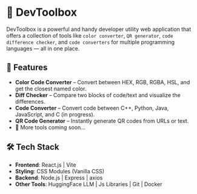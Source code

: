 # 🧰 DevToolbox

DevToolbox is a powerful and handy developer utility web application that offers a collection of tools like  `color converter`, `QR generator`, `code difference checker`, and `code converters` for multiple programming languages — all in one place.

## 🚀 Features

- **Color Code Converter** – Convert between HEX, RGB, RGBA, HSL, and get the closest named color.
- **Diff Checker** – Compare two blocks of code/text and visualize the differences.
- **Code Converter** – Convert code between C++, Python, Java, JavaScript, and C (in progress).
- **QR Code Generator** – Instantly generate QR codes from URLs or text.
- 🧩 More tools coming soon...

## 🛠️ Tech Stack

- **Frontend**: React.js | Vite
- **Styling**: CSS Modules (Vanilla CSS)
- **Backend**: Node.js | Express | axios
- **Other Tools**: HuggingFace LLM | Js Libraries | Git | Docker


